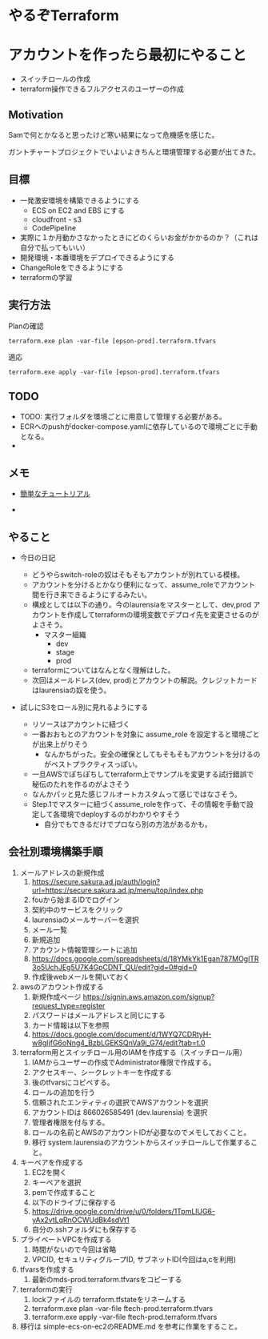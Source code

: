 # やるぞTerraform

# アカウントを作ったら最初にやること
 - スイッチロールの作成
 - terraform操作できるフルアクセスのユーザーの作成

## Motivation

Samで何とかなると思ったけど寒い結果になって危機感を感じた。

ガントチャートプロジェクトでいよいよきちんと環境管理する必要が出てきた。

## 目標

- 一発激安環境を構築できるようにする
    - ECS on EC2 and EBS にする
    - cloudfront - s3
    - CodePipeline
- 実際に１か月動かさなかったときにどのくらいお金がかかるのか？（これは自分で払ってもいい）
- 開発環境・本番環境をデプロイできるようにする
- ChangeRoleをできるようにする
- terraformの学習

## 実行方法

Planの確認

``terraform.exe plan -var-file [epson-prod].terraform.tfvars``

適応

``terraform.exe apply -var-file [epson-prod].terraform.tfvars``

## TODO
- TODO: 実行フォルダを環境ごとに用意して管理する必要がある。
- ECRへのpushがdocker-compose.yamlに依存しているので環境ごとに手動となる。
- 


## メモ

- [簡単なチュートリアル](https://developer.hashicorp.com/terraform/tutorials/aws-get-started/aws-build)

- 


## やること

- 今日の日記
  - どうやらswitch-roleの奴はそもそもアカウントが別れている模様。
  - アカウントを分けるとかなり便利になって、assume_roleでアカウント間を行き来できるようにするみたい。
  - 構成としては以下の通り。今のlaurensiaをマスターとして、dev,prod アカウントを作成してterraformの環境変数でデプロイ先を変更させるのがよさそう。
    - マスター組織
      - dev
      - stage
      - prod
  - terraformについてはなんとなく理解はした。
  - 次回はメールドレス(dev, prod)とアカウントの解説。クレジットカードはlaurensiaの奴を使う。

- 試しにS3をロール別に見れるようにする
  - リソースはアカウントに紐づく
  - 一番おおもとのアカウントを対象に assume_role を設定すると環境ごとが出来上がりそう
    - なんかちがった。安全の確保としてもそもそもアカウントを分けるのがベストプラクティスっぽい。
  - 一旦AWSでぽちぽちしてterraform上でサンプルを変更する試行錯誤で秘伝のたれを作るのがよさそう
  - なんかパッと見た感じフルオートカスタムって感じではなさそう。
  - Step.1でマスターに紐づくassume_roleを作って、その情報を手動で設定して各環境でdeployするのがわかりやすそう
    - 自分でもできるだけでプロなら別の方法があるかも。


## 会社別環境構築手順

1. メールアドレスの新規作成
   1. https://secure.sakura.ad.jp/auth/login?url=https://secure.sakura.ad.jp/menu/top/index.php
   2. fouから始まるIDでログイン
   3. 契約中のサービスをクリック
   4. laurensiaのメールサーバーを選択
   5. メール一覧
   6. 新規追加
   7. アカウント情報管理シートに追加
   8. https://docs.google.com/spreadsheets/d/18YMkYk1Egan787MOglTR3o5UchJEg5U7K4GpCDNT_QU/edit?gid=0#gid=0
   9. 作成後webメールを開いておく
2. awsのアカウント作成する
   1. 新規作成ページ https://signin.aws.amazon.com/signup?request_type=register
   2. パスワードはメールアドレスと同じにする
   3. カード情報は以下を参照
   4. https://docs.google.com/document/d/1WYQ7CDRtyH-w8gIjfG6oNng4_BzbLGEKSQnVa9i_G74/edit?tab=t.0
3. terraform用とスイッチロール用のIAMを作成する（スイッチロール用）
   1. IAMからユーザーの作成でAdministrator権限で作成する。
   2. アクセスキー、シークレットキーを作成する
   3. 後のtfvarsにコピペする。
   4. ロールの追加を行う
   5. 信頼されたエンティティの選択でAWSアカウントを選択
   6. アカウントIDは 866026585491 (dev.laurensia) を選択
   7. 管理者権限を付与する。
   8. ロールの名前とAWSのアカウントIDが必要なのでメモしておくこと。
   9. 移行 system.laurensiaのアカウントからスイッチロールして作業すること。
4. キーペアを作成する
   1. EC2を開く
   2. キーペアを選択
   3. pemで作成すること
   4. 以下のドライブに保存する
   5. https://drive.google.com/drive/u/0/folders/1TpmLlUG6-yAx2vtLqRnOCWUdBk4sdVt1
   6. 自分の.sshフォルダにも保存する
5. プライベートVPCを作成する
   1. 時間がないので今回は省略
   2. VPCID, セキュリティグループID, サブネットID(今回はa,cを利用)
6. tfvarsを作成する
   1. 最新のmds-prod.terraform.tfvarsをコピーする
7. terraformの実行
   1. lockファイルの terraform.tfstateをリネームする
   2. terraform.exe plan -var-file ftech-prod.terraform.tfvars
   3. terraform.exe apply -var-file ftech-prod.terraform.tfvars
8. 移行は simple-ecs-on-ec2のREADME.md を参考に作業をすること。